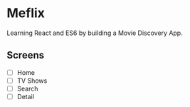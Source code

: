 # Meflix

Learning React and ES6 by building a Movie Discovery App.

## Screens

- [ ] Home
- [ ] TV Shows
- [ ] Search
- [ ] Detail
